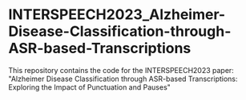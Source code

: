 # INTERSPEECH2023_Alzheimer-Disease-Classification-through-ASR-based-Transcriptions
This repository contains the code for the INTERSPEECH2023 paper: "Alzheimer Disease Classification through ASR-based Transcriptions: Exploring the Impact of Punctuation and Pauses"
